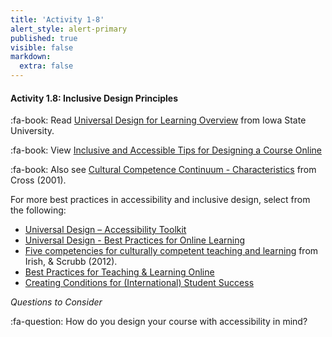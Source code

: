 ```yaml
---
title: 'Activity 1-8'
alert_style: alert-primary
published: true
visible: false
markdown:
  extra: false
---
```


#### Activity 1.8: Inclusive Design Principles

:fa-book: Read [Universal Design for Learning Overview](https://www.celt.iastate.edu/teaching/effective-teaching-practices/universal-design-for-learning-overview/) from Iowa State University.  

:fa-book: View [Inclusive and Accessible Tips for Designing a Course Online](https://bccampus.ca/wp-content/uploads/2020/04/Inclusion.accessible.pdf)

:fa-book: Also see [Cultural Competence Continuum - Characteristics](https://www.eri-wi.org/download/conference/2013-conference/20_h_WhyDoesntEveryone_chart.pdf) from Cross (2001).

For more best practices in accessibility and inclusive design, select from the following:

- [Universal Design – Accessibility Toolkit](https://opentextbc.ca/accessibilitytoolkit/chapter/universal-design/)  
- [Universal Design - Best Practices for Online Learning](https://opened.uoguelph.ca/instructor-resources/UD---Best-Practices-for-Online-Learning#)  
- [Five competencies for culturally competent teaching and learning](https://www.facultyfocus.com/articles/teaching-and-learning/five-competencies-for-culturally-competent-teaching-and-learning/) from Irish, & Scrubb (2012).  
- [Best Practices for Teaching & Learning Online](https://teachonline.asu.edu/wp-content/uploads/2018/09/Best-Practices-for-Teaching-Online_083118.pdf)
- [Creating Conditions for (International) Student Success](https://teaching.berkeley.edu/creating-conditions-international-student-success)

*Questions to Consider*  

:fa-question: How do you design your course with accessibility in mind?
